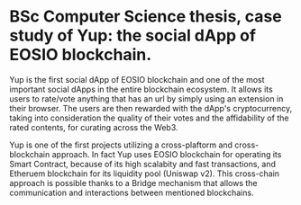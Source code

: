 # BSc Computer Science thesis, case study of Yup: the social dApp of EOSIO blockchain.

Yup is the first social dApp of EOSIO blockchain and one of the most important social dApps in the entire blockchain ecosystem. It allows its users to rate/vote anything that has an url by simply using an extension in their browser. The users are then rewarded with the dApp's cryptocurrency, taking into consideration the quality of their votes and the affidability of the rated contents, for curating across the Web3.

Yup is one of the first projects utilizing a cross-plaftorm and cross-blockchain approach. In fact Yup uses EOSIO blockchain for operating its Smart Contract, because of its high scalabity and fast transactions, and Etheruem blockchain for its liquidity pool (Uniswap v2). This cross-chain approach is possible thanks to a Bridge mechanism that allows the communication and interactions between mentioned blockchains.
